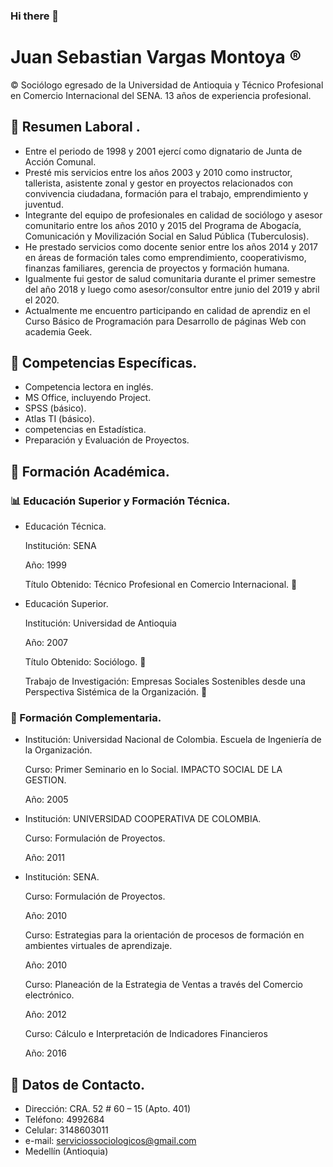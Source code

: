### Hi there 👋

# Juan Sebastian Vargas Montoya :registered:

:copyright: Sociólogo egresado de la Universidad de Antioquia y Técnico Profesional en Comercio Internacional del SENA. 13 años de experiencia profesional. 

## :european_post_office: Resumen Laboral .

- Entre el periodo de 1998 y 2001 ejercí como dignatario de Junta de Acción Comunal. 
- Presté mis servicios entre los años 2003 y 2010 como instructor, tallerista,  asistente zonal y gestor en proyectos relacionados con convivencia ciudadana, formación para el trabajo, emprendimiento y juventud. 
- Integrante del equipo de profesionales en calidad de sociólogo y asesor comunitario  entre los años 2010 y 2015 del Programa de Abogacía, Comunicación y Movilización Social en Salud Pública (Tuberculosis). 
- He prestado servicios como docente senior entre los años 2014 y 2017 en áreas de formación tales como emprendimiento, cooperativismo, finanzas familiares, gerencia de proyectos y formación humana.  
- Igualmente fui gestor de salud comunitaria durante el primer semestre del año 2018 y luego como asesor/consultor entre junio del 2019 y abril el 2020.
- Actualmente me encuentro participando en calidad de aprendiz en el Curso Básico de Programación para Desarrollo de páginas Web con academia Geek.


## :closed_lock_with_key: Competencias Específicas.

- Competencia lectora en inglés.
- MS Office, incluyendo Project.
- SPSS (básico).
- Atlas TI (básico).
- competencias en Estadística.
- Preparación y Evaluación de Proyectos.


## :floppy_disk: Formación Académica.

### :bar_chart: Educación Superior y Formación Técnica. 

-  Educación Técnica.
 
   Institución: SENA
   
   Año: 1999
   
   Título Obtenido: Técnico Profesional en Comercio Internacional. :ship:

-  Educación Superior.

   Institución: Universidad de Antioquia 
   
   Año: 2007
   
   Título Obtenido: Sociólogo. :rocket:

   Trabajo de Investigación: Empresas Sociales Sostenibles desde una Perspectiva Sistémica de la Organización. :blue_book:
   
   
   
### :dvd: Formación Complementaria.

-  Institución: Universidad Nacional de Colombia. Escuela de Ingeniería de la Organización.

   Curso: Primer Seminario en lo Social. IMPACTO SOCIAL DE LA GESTION.
   
   Año: 2005
   
   
-  Institución: UNIVERSIDAD COOPERATIVA DE COLOMBIA.

   Curso: Formulación de Proyectos.
   
   Año: 2011

-  Institución: SENA. 

   Curso: Formulación de Proyectos.
   
   Año: 2010

   Curso: Estrategias para la orientación de procesos de formación en  ambientes virtuales de aprendizaje.
   
   Año: 2010
   
   Curso: Planeación de la Estrategia de Ventas a través del Comercio electrónico.
   
   Año: 2012
   
   Curso: Cálculo e Interpretación de Indicadores Financieros
   
   Año: 2016
   


## :satellite: Datos de Contacto.

- Dirección: CRA. 52 # 60 – 15 (Apto. 401) 
- Teléfono: 4992684
- Celular: 3148603011
- e-mail: serviciossociologicos@gmail.com
- Medellín (Antioquia)

 










<!--
**Alucard-bit-gif/Alucard-bit-gif** is a ✨ _special_ ✨ repository because its `README.md` (this file) appears on your GitHub profile.

